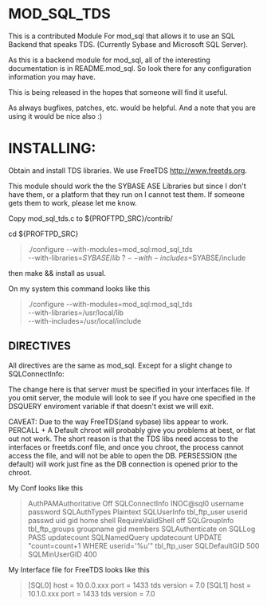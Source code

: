 MOD_SQL_TDS
===========
This is a contributed Module For mod_sql that allows it to use an SQL Backend that speaks TDS.
  (Currently Sybase and Microsoft SQL Server).

As this is a backend module for mod_sql, all of the interesting documentation is in README.mod_sql.  So look there for 
any configuration information you may have.  

This is being released in the hopes that someone will find it useful.

As always bugfixes, patches, etc. would be helpful.  And a note that you are using it would be nice also :)

INSTALLING:
===========

Obtain and install TDS libraries.
We use FreeTDS <http://www.freetds.org>.

This module should work the the SYBASE ASE Libraries but since I don't have them, or a platform that they run on
I cannot test them.  If someone gets them to work, please let me know.

Copy mod_sql_tds.c to ${PROFTPD_SRC}/contrib/ 

cd ${PROFTPD_SRC} 

> ./configure --with-modules=mod_sql:mod_sql_tds \
>             --with-libraries=$SYBASE/lib  \
?	            --with-includes=$SYABSE/include

then make && install as usual.

On my system this command looks like this

> ./configure --with-modules=mod_sql:mod_sql_tds \
>             --with-libraries=/usr/local/lib  \
>             --with-includes=/usr/local/include 

DIRECTIVES
----------

All directives are the same as mod_sql.
Except for a slight change to SQLConnectInfo:

The change here is that server must be specified in your interfaces file.
If you omit server, the module will look to see if you have one specified in the DSQUERY enviroment variable
if that doesn't exist we will exit. 

CAVEAT:  Due to the way FreeTDS(and sybase) libs appear to work. PERCALL + A Default chroot will probably give you problems at best, or flat out not work.  The short reason is that the TDS libs need access to the interfaces or freetds.conf file, and once you chroot, the process cannot access the file, and will not be able to open the DB.  PERSESSION (the default) will work just fine as the DB connection is opened prior to the chroot.

My Conf looks like this 

>AuthPAMAuthoritative Off
>SQLConnectInfo INOC@sql0 username password
>SQLAuthTypes Plaintext
>SQLUserInfo tbl_ftp_user userid passwd uid gid home shell
>RequireValidShell off
>SQLGroupInfo tbl_ftp_groups groupname gid members
>SQLAuthenticate on
>SQLLog PASS updatecount
>SQLNamedQuery updatecount UPDATE "count=count+1 WHERE userid='%u'" tbl_ftp_user
>SQLDefaultGID 500
>SQLMinUserGID 400


My Interface file for FreeTDS looks like this 

>[SQL0]
>        host = 10.0.0.xxx
>        port = 1433
>        tds version = 7.0
>[SQL1]
>        host = 10.1.0.xxx 
>        port = 1433
>        tds version = 7.0
